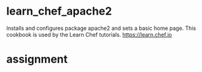 # learn_chef_apache2

Installs and configures package apache2 and sets a basic home page. This cookbook is used by the Learn Chef tutorials. https://learn.chef.io
# assignment
